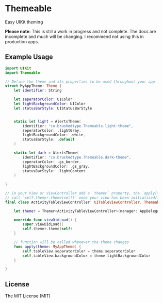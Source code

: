# Themeable

Easy UIKit theming

__Please note:__ This is still a work in progress and not complete. The docs are incomplete and much will be
changing. I recommend not using this in production apps.

## Example Usage

```swift
import UIKit
import Themeable

// Define the theme and its properties to be used throughout your app
struct MyAppTheme: Theme {
    let identifier: String

    let seperatorColor: UIColor
    let lightBackgroundColor: UIColor
    let statusBarStyle: UIStatusBarStyle


    static let light = AlertsTheme(
        identifier: "co.brushedtype.Themeable.light-theme",
        seperatorColor: .lightGray,
        lightBackgroundColor: .white,
        statusBarStyle: .default
    )

    static let dark = AlertsTheme(
        identifier: "co.brushedtype.Themeable.dark-theme",
        seperatorColor: .gs_border,
        lightBackgroundColor: .gs_gray,
        statusBarStyle: .lightContent
    )
    
}

// In your View or ViewController add a `themer` property, the `apply(theme:)` method and 
// call `self.themer.theme(self)` once your view has been initialised/loaded
final class ActivityTableViewController: UITableViewController, Themeable {

    let themer = Themer<ActivityTableViewController>(manager: AppDelegate.ThemingManager)

    override func viewDidLoad() {
        super.viewDidLoad()
        self.themer.theme(self)
    }

    // function will be called whenever the theme changes
    func apply(theme: MyAppTheme) {
        self.tableView.separatorColor = theme.seperatorColor
        self.tableView.backgroundColor = theme.lightBackgroundColor
    }

}
```

## License

The MIT License (MIT)
